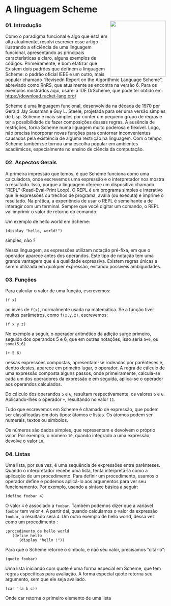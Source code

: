 # A linguagem Scheme

</a><img src="https://upload.wikimedia.org/wikipedia/commons/3/39/Lambda_lc.svg" min-width="380px" max-width="200px" width="175px" align="right">   
             
### 01. Introdução
           
Como o paradigma funcional é algo que está em alta atualmente, resolvi escrever esse artigo ilustrando a eficiência de uma linguagem funcional, apresentando as principais características e claro, alguns exemplos de códigos. Primeiramente, é bom efatizar que Existem dois padrões que definem a linguagem Scheme: o padrão oficial IEEE e um outro, mais popular chamado “Revisedn Report on the Algorithmic Language Scheme”, abreviado como RnRS, que atualmente se encontra na versão 6. Para os exemplos mostrados aqui, usarei a IDE DrScheme, que pode ter obtido em: <https://download.racket-lang.org/>

Scheme é uma linguagem funcional, desenvolvida na década de 1970 por Gerald Jay Sussman e Guy L. Steele, projetada para ser uma versão simples de Lisp. Scheme é mais simples por conter um pequeno grupo de regras e ter a possibilidade de fazer composições dessas regras. A ausência de restrições, torna Scheme numa liguagem muito poderosa e flexível. Logo, não precisa incorporar novas funções para contornar inconvenientes causados pela existência de alguma restrição na linguagem. Com o tempo, Scheme também se tornou uma escolha popular em ambientes acadêmicos, especialmente no ensino de ciência da computação.


### 02. Aspectos Gerais

A primeira impressão que temos, é que Scheme funciona como uma calculadora, onde escrevemos uma expressão e o interpretador nos mostra o resultado. Isso, porque a linguagem oferece um dispositivo chamado “REPL” (Read-Eval-Print Loop). O REPL é um programa simples e interativo que lê expressões ou trechos de programa, avalia (ou executa) e imprime o resultado. Na prática, a experiência de usar o REPL é semelhante a de interagir com um terminal. Sempre que você digitar um comando, o REPL vai imprimir o valor de retorno do comando.

Um exemplo de hello world em Scheme:
```~~~scheme
(display "hello, world!")
```
simples, não ?

Nessa linguagem, as expressões utilizam notação pré-fixa, em que o operador aparece antes dos operandos. Este tipo de notação tem uma grande vantagem que é a qualidade expressiva. Existem regras únicas a serem utilizada em qualquer expressão, evitando possíveis ambiguidades.

### 03. Funções

Para calcular o valor de uma função, escrevemos:
```~~~scheme
(f x)
```
ao invés de `f(x)`, normalmente usada na matemática. Se a função tiver muitos parâmetros, como `f(x,y,z)`, escrevemos:
```~~~scheme
(f x y z)
```
No exemplo a seguir, o operador aritmético da adição surge primeiro, seguido dos operandos 5 e 6, que em outras notações, isso seria `5+6`, ou `soma(5,6)`
```~~~scheme
(+ 5 6)
```
nessas expressões compostas, apresentam-se rodeadas por parênteses e, dentro destes, aparece em primeiro lugar, o operador. A regra de cálculo de uma expressão composta alguns passos, onde primeiramente, calcula-se cada um dos operadores da expressão e em seguida, aplica-se o operador aos operandos calculados.

Do cálculo dos operandos `5` e `6`, resultam respectivamente, os valores `5` e `6`. Aplicando-lhes o operador `+`, resultando no valor `11`.

Tudo que escrevemos em Scheme é chamado de expressão, que podem ser classificadas em dois tipos: átomos e listas. Os átomos podem ser numerais, textos ou símbolos.

Os números são dados simples, que representam e devolvem o próprio valor. Por exemplo, o número `10`, quando integrado a uma expressão, devolve o valor `10`.

### 04. Listas

Uma lista, por sua vez, é uma sequência de expressões entre parênteses. Quando o interpretador recebe uma lista, tenta interpretá-la como a aplicação de um procedimento. Para definir um procedimento, usamos o operador define e podemos aplicá-lo aos argumentos para ver seu funcionamento. Por exemplo, usando a sintaxe básica a seguir:
```~~~scheme
(define foobar 4)
```
O valor `4` é associado a `foobar`. Também podemos dizer que a variável `foobar` tem valor `4`. A partir daí, quando calculamos o valor da expressão `foobar`, o resultado será `4`. Um outro exemplo de hello world, dessa vez como um procedimento :
```~~~scheme
;procedimento de hello world
   (define hello
      (display "hello !"))
```
Para que o Scheme retorne o símbolo, e não seu valor, precisamos “citá-lo”:
```~~~scheme
(quote foobar)
```
Uma lista iniciando com quote é uma forma especial em Scheme, que tem regras específicas para avaliação. A forma especial quote retorna seu argumento, sem que ele seja avaliado.
```~~~scheme
(car '(a b c))
```
Onde car retorna o primeiro elemento de uma lista
